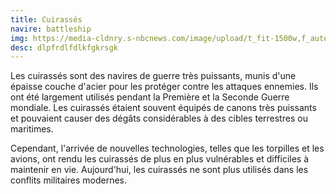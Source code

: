 ```yaml
---
title: Cuirassés
navire: battleship
img: https://media-cldnry.s-nbcnews.com/image/upload/t_fit-1500w,f_auto,q_auto:best/MSNBC/Components/Photo/_new/110123-ussiowa-hmed-10a.jpg
desc: dlpfrdlfdlkfgkrsgk
---
```


Les cuirassés sont des navires de guerre très puissants, munis d'une épaisse couche d'acier pour les protéger contre les attaques ennemies. Ils ont été largement utilisés pendant la Première et la Seconde Guerre mondiale. Les cuirassés étaient souvent équipés de canons très puissants et pouvaient causer des dégâts considérables à des cibles terrestres ou maritimes.

Cependant, l'arrivée de nouvelles technologies, telles que les torpilles et les avions, ont rendu les cuirassés de plus en plus vulnérables et difficiles à maintenir en vie. Aujourd'hui, les cuirassés ne sont plus utilisés dans les conflits militaires modernes.
